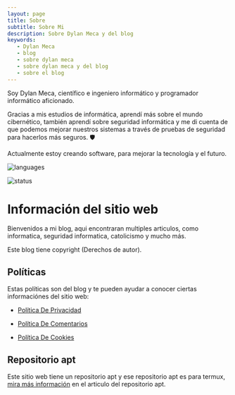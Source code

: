 ```yaml
---
layout: page
title: Sobre
subtitle: Sobre Mi
description: Sobre Dylan Meca y del blog
keywords:
   - Dylan Meca
   - blog
   - sobre dylan meca
   - sobre dylan meca y del blog
   - sobre el blog
---
```

  
Soy Dylan Meca, científico e ingeniero informático y programador informático aficionado.

Gracias a mis estudios de informática, aprendí más sobre el mundo cibernético, también aprendí sobre seguridad informática y me di cuenta de que podemos mejorar nuestros sistemas a través de pruebas de seguridad para hacerlos más seguros. 🛡️

Actualmente estoy creando software, para mejorar la tecnología y el futuro.

![languages](https://github-readme-stats.vercel.app/api/top-langs/?username=dylan14567&layout=compact)

![status](https://github-readme-stats.vercel.app/api?username=dylan14567)

# Información del sitio web

Bienvenidos a mi blog, aqui encontraran multiples articulos, como informatica, seguridad informatica, catolicismo y mucho más.

Este blog tiene copyright (Derechos de autor).

## Políticas

Estas políticas son del blog y te pueden ayudar a conocer ciertas informaciónes del sitio web:

* [Política De Privacidad](https://dylan14567.github.io/2021/06/05/politica-de-privacidad.html)

* [Política De Comentarios](https://dylan14567.github.io/2021/06/05/politica-de-comentarios.html)

* [Política De Cookies](https://dylan14567.github.io/2021/06/05/politica-de-cookies.html)

## Repositorio apt

Este sitio web tiene un repositorio apt y ese repositorio apt es para termux, [mira más información](https://dylan14567.github.io/2021/03/09/lab-termux.html) en el articulo del repositorio apt. 

